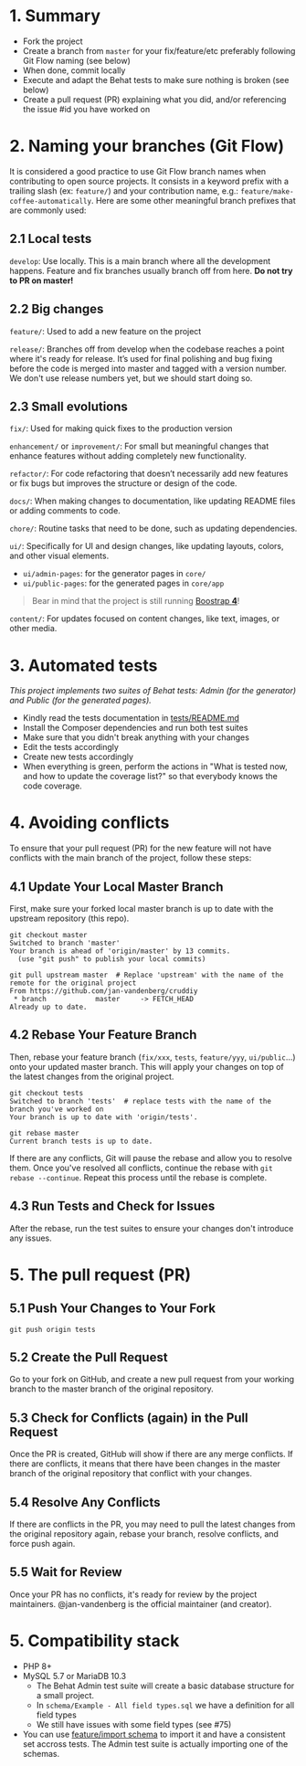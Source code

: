 # 1. Summary

- Fork the project
- Create a branch from `master` for your fix/feature/etc preferably following Git Flow naming (see below)
- When done, commit locally
- Execute and adapt the Behat tests to make sure nothing is broken (see below)
- Create a pull request (PR) explaining what you did, and/or referencing the issue #id you have worked on









# 2. Naming your branches (Git Flow)

It is considered a good practice to use Git Flow branch names when contributing to open source projects.
It consists in a keyword prefix with a trailing slash (ex: `feature/`) and your contribution name, e.g.: `feature/make-coffee-automatically`.
Here are some other meaningful branch prefixes that are commonly used:

## 2.1 Local tests

`develop`: Use locally. This is a main branch where all the development happens. Feature and fix branches usually branch off from here.
**Do not try to PR on master!**


## 2.2 Big changes

`feature/`: Used to add a new feature on the project

`release/`: Branches off from develop when the codebase reaches a point where it's ready for release. It’s used for final polishing and bug fixing before the code is merged into master and tagged with a version number. We don't use release numbers yet, but we should start doing so.


## 2.3 Small evolutions

`fix/`: Used for making quick fixes to the production version

`enhancement/` or `improvement/`: For small but meaningful changes that enhance features without adding completely new functionality.

`refactor/`: For code refactoring that doesn’t necessarily add new features or fix bugs but improves the structure or design of the code.

`docs/`: When making changes to documentation, like updating README files or adding comments to code.

`chore/`: Routine tasks that need to be done, such as updating dependencies.

`ui/`: Specifically for UI and design changes, like updating layouts, colors, and other visual elements.
- `ui/admin-pages`: for the generator pages in `core/`
- `ui/public-pages`: for the generated pages in `core/app`

> Bear in mind that the project is still running [Boostrap **4**](https://getbootstrap.com/docs/4.0/getting-started/introduction/)!

`content/`: For updates focused on content changes, like text, images, or other media.









# 3. Automated tests

_This project implements two suites of Behat tests: Admin (for the generator) and Public (for the generated pages)._

- Kindly read the tests documentation in [tests/README.md](tests/README.md)
- Install the Composer dependencies and run both test suites
- Make sure that you didn't break anything with your changes
- Edit the tests accordingly
- Create new tests accordingly
- When everything is green, perform the actions in "What is tested now, and how to update the coverage list?" so that everybody knows the code coverage.









# 4. Avoiding conflicts

To ensure that your pull request (PR) for the new feature will not have conflicts with the main branch of the project, follow these steps:

## 4.1 Update Your Local Master Branch

First, make sure your forked local master branch is up to date with the upstream repository (this repo).

```
git checkout master
Switched to branch 'master'
Your branch is ahead of 'origin/master' by 13 commits.
  (use "git push" to publish your local commits)
```

```
git pull upstream master  # Replace 'upstream' with the name of the remote for the original project
From https://github.com/jan-vandenberg/cruddiy
 * branch            master     -> FETCH_HEAD
Already up to date.
```

## 4.2 Rebase Your Feature Branch
Then, rebase your feature branch (`fix/xxx`, `tests`, `feature/yyy`, `ui/public`...) onto your updated master branch. This will apply your changes on top of the latest changes from the original project.

```
git checkout tests
Switched to branch 'tests'  # replace tests with the name of the branch you've worked on
Your branch is up to date with 'origin/tests'.
```

```
git rebase master
Current branch tests is up to date.
```

If there are any conflicts, Git will pause the rebase and allow you to resolve them. Once you've resolved all conflicts, continue the rebase with `git rebase --continue`. Repeat this process until the rebase is complete.


## 4.3 Run Tests and Check for Issues
After the rebase, run the test suites to ensure your changes don't introduce any issues.









# 5. The pull request (PR)

## 5.1 Push Your Changes to Your Fork

```
git push origin tests
```

## 5.2 Create the Pull Request

Go to your fork on GitHub, and create a new pull request from your working branch to the master branch of the original repository.


## 5.3 Check for Conflicts (again) in the Pull Request

Once the PR is created, GitHub will show if there are any merge conflicts. If there are conflicts, it means that there have been changes in the master branch of the original repository that conflict with your changes.

## 5.4 Resolve Any Conflicts

If there are conflicts in the PR, you may need to pull the latest changes from the original repository again, rebase your branch, resolve conflicts, and force push again.

## 5.5 Wait for Review
Once your PR has no conflicts, it's ready for review by the project maintainers.
@jan-vandenberg is the official maintainer (and creator).









# 5. Compatibility stack

- PHP 8+
- MySQL 5.7 or MariaDB 10.3
  - The Behat Admin test suite will create a basic database structure for a small project.
  - In `schema/Example - All field types.sql` we have a definition for all field types
  - We still have issues with some field types (see #75)
- You can use [feature/import schema](#70) to import it and have a consistent set accross tests. The Admin test suite is actually importing one of the schemas.




